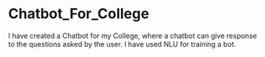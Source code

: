 # Chatbot_For_College
I have created a Chatbot for my College, where a chatbot can give response to the questions asked by the user. I have used NLU for training a bot.

